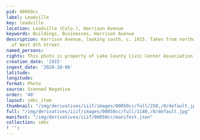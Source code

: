 ```yaml
---
pid: 00050cc
label: Leadville
key: leadville
location: Leadville (Colo.), Harrison Avenue
keywords: Buildings, Businesses, Harrison Avenue
description: Harrison Avenue, looking south, c. 1915. Taken from northwest corner
  of West 8th Street.
named_persons: 
rights: This photo is property of Lake County Civic Center Association.
creation_date: '1915'
ingest_date: '2020-10-06'
latitude: 
longitude: 
format: Photo
source: Scanned Negative
order: '48'
layout: cmhc_item
thumbnail: "/img/derivatives/iiif/images/00050cc/full/250,/0/default.jpg"
full: "/img/derivatives/iiif/images/00050cc/full/1140,/0/default.jpg"
manifest: "/img/derivatives/iiif/00050cc/manifest.json"
collection: cmhc
! '': 
---
```

